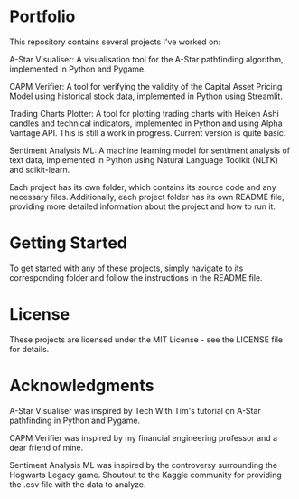 # Portfolio
This repository contains several projects I've worked on:

A-Star Visualiser: A visualisation tool for the A-Star pathfinding algorithm, implemented in Python and Pygame.

CAPM Verifier: A tool for verifying the validity of the Capital Asset Pricing Model using historical stock data, implemented in Python using Streamlit.

Trading Charts Plotter: A tool for plotting trading charts with Heiken Ashi candles and technical indicators, implemented in Python and using Alpha Vantage API. This is still a work in progress. Current version is quite basic.

Sentiment Analysis ML: A machine learning model for sentiment analysis of text data, implemented in Python using Natural Language Toolkit (NLTK) and scikit-learn. 

Each project has its own folder, which contains its source code and any necessary files. Additionally, each project folder has its own README file, providing more detailed information about the project and how to run it.

# Getting Started
To get started with any of these projects, simply navigate to its corresponding folder and follow the instructions in the README file.

# License
These projects are licensed under the MIT License - see the LICENSE file for details.

# Acknowledgments
A-Star Visualiser was inspired by Tech With Tim's tutorial on A-Star pathfinding in Python and Pygame.

CAPM Verifier was inspired by my financial engineering professor and a dear friend of mine. 

Sentiment Analysis ML was inspired by the controversy surrounding the Hogwarts Legacy game. Shoutout to the Kaggle community for providing the .csv file with the data to analyze.